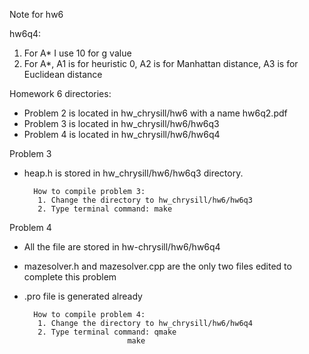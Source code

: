 Note for hw6

hw6q4:
1. For A* I use 10 for g value
2. For A*, A1 is for heuristic 0, A2 is for Manhattan distance, 
   A3 is for Euclidean distance


Homework 6 directories:
- Problem 2 is located in hw_chrysill/hw6 with a name hw6q2.pdf
- Problem 3 is located in hw_chrysill/hw6/hw6q3
- Problem 4 is located in hw_chrysill/hw6/hw6q4

Problem 3

- heap.h is stored in hw_chrysill/hw6/hw6q3 directory.

		How to compile problem 3: 
         1. Change the directory to hw_chrysill/hw6/hw6q3
         2. Type terminal command: make	

Problem 4

- All the file are stored in hw-chrysill/hw6/hw6q4
- mazesolver.h and mazesolver.cpp are the only two files edited to 
complete this problem 
- .pro file is generated already

        How to compile problem 4: 
         1. Change the directory to hw_chrysill/hw6/hw6q4
         2. Type terminal command: qmake
         				     make	
